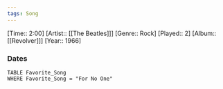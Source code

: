 ```yaml
---
tags: Song  
---
```

[Time:: 2:00]
[Artist:: [[The Beatles]]]
[Genre:: Rock]
[Played:: 2]
[Album:: [[Revolver]]]
[Year:: 1966]
### Dates
````dataview
TABLE Favorite_Song
WHERE Favorite_Song = "For No One"
````
